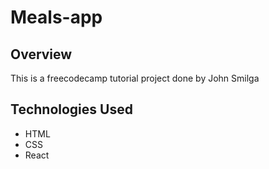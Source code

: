 # Meals-app

## Overview
This is a freecodecamp tutorial project done by John Smilga

## Technologies Used
* HTML
* CSS
* React 

